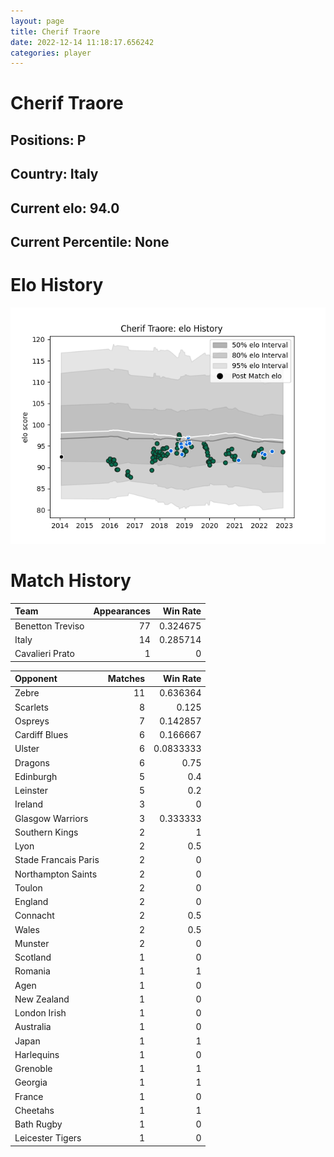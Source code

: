 ```yaml
---  
layout: page  
title: Cherif Traore  
date: 2022-12-14 11:18:17.656242  
categories: player  
---
```

# Cherif Traore

## Positions: P

## Country: Italy

## Current elo: 94.0

## Current Percentile: None

# Elo History


![elo history](history_CherifTraore.png)
# Match History


| Team             |   Appearances |   Win Rate |
|:-----------------|--------------:|-----------:|
| Benetton Treviso |            77 |   0.324675 |
| Italy            |            14 |   0.285714 |
| Cavalieri Prato  |             1 |   0        |

| Opponent             |   Matches |   Win Rate |
|:---------------------|----------:|-----------:|
| Zebre                |        11 |  0.636364  |
| Scarlets             |         8 |  0.125     |
| Ospreys              |         7 |  0.142857  |
| Cardiff Blues        |         6 |  0.166667  |
| Ulster               |         6 |  0.0833333 |
| Dragons              |         6 |  0.75      |
| Edinburgh            |         5 |  0.4       |
| Leinster             |         5 |  0.2       |
| Ireland              |         3 |  0         |
| Glasgow Warriors     |         3 |  0.333333  |
| Southern Kings       |         2 |  1         |
| Lyon                 |         2 |  0.5       |
| Stade Francais Paris |         2 |  0         |
| Northampton Saints   |         2 |  0         |
| Toulon               |         2 |  0         |
| England              |         2 |  0         |
| Connacht             |         2 |  0.5       |
| Wales                |         2 |  0.5       |
| Munster              |         2 |  0         |
| Scotland             |         1 |  0         |
| Romania              |         1 |  1         |
| Agen                 |         1 |  0         |
| New Zealand          |         1 |  0         |
| London Irish         |         1 |  0         |
| Australia            |         1 |  0         |
| Japan                |         1 |  1         |
| Harlequins           |         1 |  0         |
| Grenoble             |         1 |  1         |
| Georgia              |         1 |  1         |
| France               |         1 |  0         |
| Cheetahs             |         1 |  1         |
| Bath Rugby           |         1 |  0         |
| Leicester Tigers     |         1 |  0         |